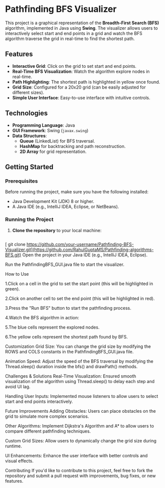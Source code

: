 # Pathfinding BFS Visualizer

This project is a graphical representation of the **Breadth-First Search (BFS)** algorithm, implemented in Java using **Swing**. The visualizer allows users to interactively select start and end points in a grid and watch the BFS algorithm traverse the grid in real-time to find the shortest path.

## Features

- **Interactive Grid**: Click on the grid to set start and end points.
- **Real-Time BFS Visualization**: Watch the algorithm explore nodes in real-time.
- **Path Highlighting**: The shortest path is highlighted in yellow once found.
- **Grid Size**: Configured for a 20x20 grid (can be easily adjusted for different sizes).
- **Simple User Interface**: Easy-to-use interface with intuitive controls.

## Technologies

- **Programming Language**: Java
- **GUI Framework**: Swing (`javax.swing`)
- **Data Structures**:
  - **Queue** (LinkedList) for BFS traversal.
  - **HashMap** for backtracking and path reconstruction.
  - **2D Array** for grid representation.
  
## Getting Started

### Prerequisites

Before running the project, make sure you have the following installed:

- Java Development Kit (JDK) 8 or higher.
- A Java IDE (e.g., IntelliJ IDEA, Eclipse, or NetBeans).

### Running the Project

1. **Clone the repository** to your local machine:

   ```bash
  [ git clone https://github.com/your-username/Pathfinding-BFS-Visualizer.git](https://github.com/RahulGuptaMS/Pathfinding-algorithms-BFS.git)
Open the project in your Java IDE (e.g., IntelliJ IDEA, Eclipse).

Run the PathfindingBFS_GUI.java file to start the visualizer.

How to Use

1.Click on a cell in the grid to set the start point (this will be highlighted in green).

2.Click on another cell to set the end point (this will be highlighted in red).

3.Press the "Run BFS" button to start the pathfinding process.

4.Watch the BFS algorithm in action:

5.The blue cells represent the explored nodes.

6.The yellow cells represent the shortest path found by BFS.

Customization
Grid Size: You can change the grid size by modifying the ROWS and COLS constants in the PathfindingBFS_GUI.java file.

Animation Speed: Adjust the speed of the BFS traversal by modifying the Thread.sleep() duration inside the bfs() and drawPath() methods.

Challenges & Solutions
Real-Time Visualization: Ensured smooth visualization of the algorithm using Thread.sleep() to delay each step and avoid UI lag.

Handling User Inputs: Implemented mouse listeners to allow users to select start and end points interactively.

Future Improvements
Adding Obstacles: Users can place obstacles on the grid to simulate more complex scenarios.

Other Algorithms: Implement Dijkstra's Algorithm and A* to allow users to compare different pathfinding techniques.

Custom Grid Sizes: Allow users to dynamically change the grid size during runtime.

UI Enhancements: Enhance the user interface with better controls and visual effects.

Contributing
If you'd like to contribute to this project, feel free to fork the repository and submit a pull request with improvements, bug fixes, or new features.
